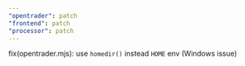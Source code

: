 ```yaml
---
"opentrader": patch
"frontend": patch
"processor": patch
---
```


fix(opentrader.mjs): use `homedir()` instead `HOME` env (Windows issue)
